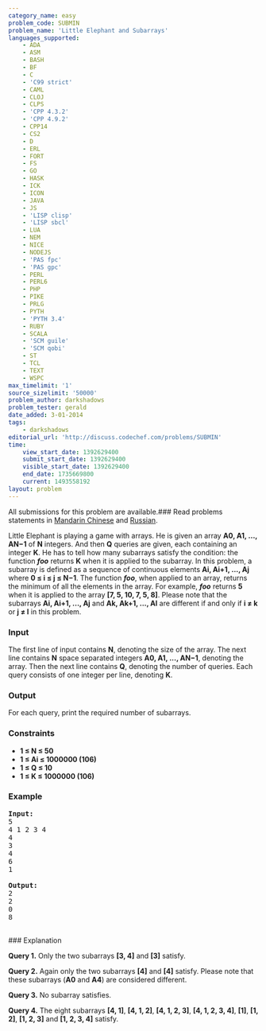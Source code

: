```yaml
---
category_name: easy
problem_code: SUBMIN
problem_name: 'Little Elephant and Subarrays'
languages_supported:
    - ADA
    - ASM
    - BASH
    - BF
    - C
    - 'C99 strict'
    - CAML
    - CLOJ
    - CLPS
    - 'CPP 4.3.2'
    - 'CPP 4.9.2'
    - CPP14
    - CS2
    - D
    - ERL
    - FORT
    - FS
    - GO
    - HASK
    - ICK
    - ICON
    - JAVA
    - JS
    - 'LISP clisp'
    - 'LISP sbcl'
    - LUA
    - NEM
    - NICE
    - NODEJS
    - 'PAS fpc'
    - 'PAS gpc'
    - PERL
    - PERL6
    - PHP
    - PIKE
    - PRLG
    - PYTH
    - 'PYTH 3.4'
    - RUBY
    - SCALA
    - 'SCM guile'
    - 'SCM qobi'
    - ST
    - TCL
    - TEXT
    - WSPC
max_timelimit: '1'
source_sizelimit: '50000'
problem_author: darkshadows
problem_tester: gerald
date_added: 3-01-2014
tags:
    - darkshadows
editorial_url: 'http://discuss.codechef.com/problems/SUBMIN'
time:
    view_start_date: 1392629400
    submit_start_date: 1392629400
    visible_start_date: 1392629400
    end_date: 1735669800
    current: 1493558192
layout: problem
---
```

All submissions for this problem are available.###  Read problems statements in [Mandarin Chinese](http://www.codechef.com/download/translated/FEB14/mandarin/SUBMIN.pdf) and [Russian](http://www.codechef.com/download/translated/FEB14/russian/SUBMIN.pdf).

Little Elephant is playing a game with arrays. He is given an array **A0, A1, ..., AN−1** of **N** integers. And then **Q** queries are given, each containing an integer **K**. He has to tell how many subarrays satisfy the condition: the function **_foo_** returns **K** when it is applied to the subarray.
In this problem, a subarray is defined as a sequence of continuous elements **Ai, Ai+1, ..., Aj**  where **0 ≤ i ≤ j ≤ N−1**. The function **_foo_**, when applied to an array, returns the minimum of all the elements in the array.
For example, **_foo_** returns **5** when it is applied to the array **\[7, 5, 10, 7, 5, 8\]**. Please note that the subarrays **Ai, Ai+1, ..., Aj** and **Ak, Ak+1, ..., Al** are different if and only if **i ≠ k** or **j ≠ l** in this problem.

### Input

The first line of input contains **N**, denoting the size of the array. The next line contains **N** space separated integers **A0, A1, ..., AN−1**, denoting the array. Then the next line contains **Q**, denoting the number of queries. Each query consists of one integer per line, denoting **K**.

### Output

For each query, print the required number of subarrays.

### Constraints

- **1 ≤ N ≤ 50**
- **1 ≤ Ai ≤ 1000000 (106)**
- **1 ≤ Q ≤ 10**
- **1 ≤ K ≤ 1000000 (106)**

### Example

<pre><b>Input:</b>
5
4 1 2 3 4
4
3
4
6
1

<b>Output:</b>
2
2
0
8

</pre>### Explanation
**Query 1.** Only the two subarrays **\[3, 4\]** and **\[3\]** satisfy.

**Query 2.** Again only the two subarrays **\[4\]** and **\[4\]** satisfy. Please note that these subarrays (**A0** and **A4**) are considered different.

**Query 3.** No subarray satisfies.

**Query 4.** The eight subarrays **\[4, 1\]**, **\[4, 1, 2\]**, **\[4, 1, 2, 3\]**, **\[4, 1, 2, 3, 4\]**, **\[1\]**, **\[1, 2\]**, **\[1, 2, 3\]** and **\[1, 2, 3, 4\]** satisfy.

